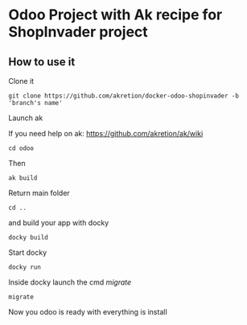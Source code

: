 # Odoo Project with Ak recipe for ShopInvader project 

## How to use it

Clone it

```
git clone https://github.com/akretion/docker-odoo-shopinvader -b 'branch's name'
```


Launch ak

If you need help on ak: https://github.com/akretion/ak/wiki


```
cd odoo
```

Then 

```
ak build
```
Return main folder

```
cd ..
```
and build your app with docky

```
docky build
```

Start docky

```
docky run
```

Inside docky launch the cmd *migrate*

```
migrate
```

Now you odoo is ready with everything is install
